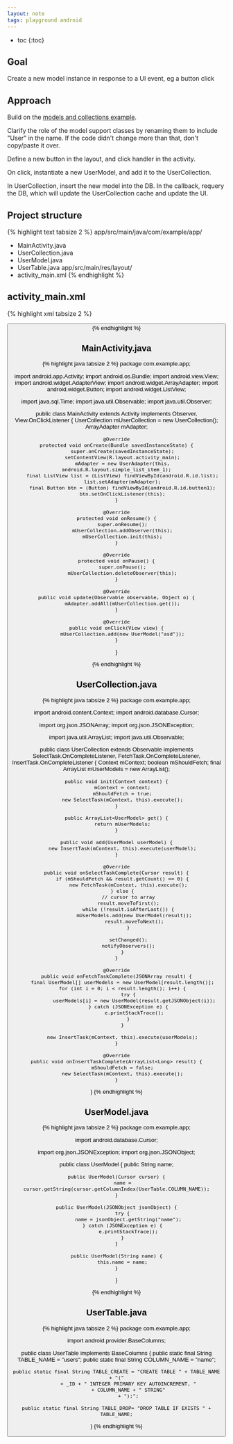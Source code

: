 ```yaml
---
layout: note
tags: playground android
---
```



* toc
{:toc}

## Goal

Create a new model instance in response to a UI event, eg a button click


## Approach

Build on the [models and collections example](/notes/android-models-and-collections.html).

Clarify the role of the model support classes by renaming them to include "User" in the name. If the code didn't change more than that, don't copy/paste it over.

Define a new button in the layout, and click handler in the activity.

On click, instantiate a new UserModel, and add it to the UserCollection.

In UserCollection, insert the new model into the DB. In the callback, requery the DB, which will update the UserCollection cache and update the UI.


## Project structure

{% highlight text tabsize 2 %}
app/src/main/java/com/example/app/
- MainActivity.java
- UserCollection.java
- UserModel.java
- UserTable.java
app/src/main/res/layout/
- activity_main.xml
{% endhighlight %}


## activity_main.xml

{% highlight xml tabsize 2 %}
<?xml version="1.0" encoding="utf-8"?>
<LinearLayout
    xmlns:android="http://schemas.android.com/apk/res/android"
    android:layout_width="fill_parent"
    android:layout_height="fill_parent">
    <Button
        android:id="@android:id/button1"
        android:layout_height="wrap_content"
        android:layout_width="wrap_content" />
    <ListView
        android:id="@android:id/list"
        android:layout_width="fill_parent"
        android:layout_height="fill_parent" />
</LinearLayout>
{% endhighlight %}


## MainActivity.java

{% highlight java tabsize 2 %}
package com.example.app;

import android.app.Activity;
import android.os.Bundle;
import android.view.View;
import android.widget.AdapterView;
import android.widget.ArrayAdapter;
import android.widget.Button;
import android.widget.ListView;

import java.sql.Time;
import java.util.Observable;
import java.util.Observer;


public class MainActivity extends Activity implements Observer, View.OnClickListener {
    UserCollection mUserCollection = new UserCollection();
    ArrayAdapter<UserModel> mAdapter;

    @Override
    protected void onCreate(Bundle savedInstanceState) {
        super.onCreate(savedInstanceState);
        setContentView(R.layout.activity_main);
        mAdapter = new UserAdapter(this, android.R.layout.simple_list_item_1);
        final ListView list = (ListView) findViewById(android.R.id.list);
        list.setAdapter(mAdapter);
        final Button btn = (Button) findViewById(android.R.id.button1);
        btn.setOnClickListener(this);
    }

    @Override
    protected void onResume() {
        super.onResume();
        mUserCollection.addObserver(this);
        mUserCollection.init(this);
    }

    @Override
    protected void onPause() {
        super.onPause();
        mUserCollection.deleteObserver(this);
    }

    @Override
    public void update(Observable observable, Object o) {
        mAdapter.addAll(mUserCollection.get());
    }

    @Override
    public void onClick(View view) {
        mUserCollection.add(new UserModel("asd"));
    }
}

{% endhighlight %}


## UserCollection.java

{% highlight java tabsize 2 %}
package com.example.app;

import android.content.Context;
import android.database.Cursor;

import org.json.JSONArray;
import org.json.JSONException;

import java.util.ArrayList;
import java.util.Observable;

public class UserCollection extends Observable implements SelectTask.OnCompleteListener,
        FetchTask.OnCompleteListener, InsertTask.OnCompleteListener {
    Context mContext;
    boolean mShouldFetch;
    final ArrayList<UserModel> mUserModels = new ArrayList<UserModel>();

    public void init(Context context) {
        mContext = context;
        mShouldFetch = true;
        new SelectTask(mContext, this).execute();
    }

    public ArrayList<UserModel> get() {
        return mUserModels;
    }

    public void add(UserModel userModel) {
        new InsertTask(mContext, this).execute(userModel);
    }

    @Override
    public void onSelectTaskComplete(Cursor result) {
        if (mShouldFetch && result.getCount() == 0) {
            new FetchTask(mContext, this).execute();
        } else {
            // cursor to array
            result.moveToFirst();
            while (!result.isAfterLast()) {
                mUserModels.add(new UserModel(result));
                result.moveToNext();
            }

            setChanged();
            notifyObservers();
        }
    }

    @Override
    public void onFetchTaskComplete(JSONArray result) {
        final UserModel[] userModels = new UserModel[result.length()];
        for (int i = 0; i < result.length(); i++) {
            try {
                userModels[i] = new UserModel(result.getJSONObject(i));
            } catch (JSONException e) {
                e.printStackTrace();
            }
        }

        new InsertTask(mContext, this).execute(userModels);
    }

    @Override
    public void onInsertTaskComplete(ArrayList<Long> result) {
        mShouldFetch = false;
        new SelectTask(mContext, this).execute();
    }
}
{% endhighlight %}


## UserModel.java

{% highlight java tabsize 2 %}
package com.example.app;

import android.database.Cursor;

import org.json.JSONException;
import org.json.JSONObject;

public class UserModel {
    public String name;

    public UserModel(Cursor cursor) {
        name = cursor.getString(cursor.getColumnIndex(UserTable.COLUMN_NAME));
    }

    public UserModel(JSONObject jsonObject) {
        try {
            name = jsonObject.getString("name");
        } catch (JSONException e) {
            e.printStackTrace();
        }
    }

    public UserModel(String name) {
        this.name = name;
    }
}

{% endhighlight %}


## UserTable.java

{% highlight java tabsize 2 %}
package com.example.app;

import android.provider.BaseColumns;

public class UserTable implements BaseColumns {
    public static final String TABLE_NAME = "users";
    public static final String COLUMN_NAME = "name";

    public static final String TABLE_CREATE = "CREATE TABLE " + TABLE_NAME + "("
            + _ID + " INTEGER PRIMARY KEY AUTOINCREMENT, "
            + COLUMN_NAME + " STRING"
            + ");";

    public static final String TABLE_DROP= "DROP TABLE IF EXISTS " + TABLE_NAME;
}
{% endhighlight %}
